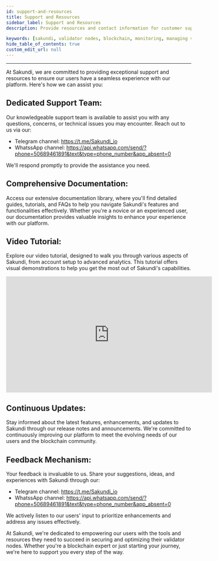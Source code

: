 ```yaml
---
id: support-and-resources
title: Support and Resources
sidebar_label: Support and Resources
description: Provide resources and contact information for customer support in case users encounter any issues or have questions.

keywords: [sakundi, validator nodes, blockchain, monitoring, managing validator nodes, support, resources]
hide_table_of_contents: true
custom_edit_url: null
---
```


---

At Sakundi, we are committed to providing exceptional support and resources to ensure our users have a seamless experience with our platform. Here's how we can assist you:

## Dedicated Support Team: 

Our knowledgeable support team is available to assist you with any questions, concerns, or technical issues you may encounter. Reach out to us via our:

* Telegram channel: https://t.me/Sakundi_io
* WhatssApp channel: https://api.whatsapp.com/send/?phone=50689461891&text&type=phone_number&app_absent=0

We'll respond promptly to provide the assistance you need.

## Comprehensive Documentation: 

Access our extensive documentation library, where you'll find detailed guides, tutorials, and FAQs to help you navigate Sakundi's features and functionalities effectively. Whether you're a novice or an experienced user, our documentation provides valuable insights to enhance your experience with our platform.

## Video Tutorial: 
Explore our video tutorial, designed to walk you through various aspects of Sakundi, from account setup to advanced analytics. This tutorial offers visual demonstrations to help you get the most out of Sakundi's capabilities.

<div align="center">
<iframe width="560" height="315" src="https://www.youtube.com/embed/2sVjoDAEICI?si=SjbV1FRfCkEjAa_s" title="YouTube video player" frameborder="0" allow="accelerometer; autoplay; clipboard-write; encrypted-media; gyroscope; picture-in-picture; web-share" referrerpolicy="strict-origin-when-cross-origin" allowfullscreen></iframe>
</div>

## Continuous Updates: 
Stay informed about the latest features, enhancements, and updates to Sakundi through our release notes and announcements. We're committed to continuously improving our platform to meet the evolving needs of our users and the blockchain community.

## Feedback Mechanism: 
Your feedback is invaluable to us. Share your suggestions, ideas, and experiences with Sakundi through our:

* Telegram channel: https://t.me/Sakundi_io
* WhatssApp channel: https://api.whatsapp.com/send/?phone=50689461891&text&type=phone_number&app_absent=0

We actively listen to our users' input to prioritize enhancements and address any issues effectively.

At Sakundi, we're dedicated to empowering our users with the tools and resources they need to succeed in securing and optimizing their validator nodes. Whether you're a blockchain expert or just starting your journey, we're here to support you every step of the way.
